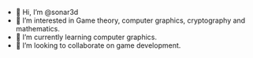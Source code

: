 - 👋 Hi, I’m @sonar3d
- 👀 I’m interested in Game theory, computer graphics, cryptography and mathematics.
- 🌱 I’m currently learning computer graphics.
- 💞️ I’m looking to collaborate on game development.


<!---
sonar3d/sonar3d is a ✨ special ✨ repository because its `README.md` (this file) appears on your GitHub profile.
You can click the Preview link to take a look at your changes.
--->
